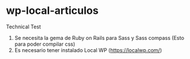# wp-local-articulos
Technical Test

1. Se necesita la gema de Ruby on Rails para Sass y Sass compass (Esto para poder compilar css)
2. Es necesario tener instalado Local WP (https://localwp.com/)

